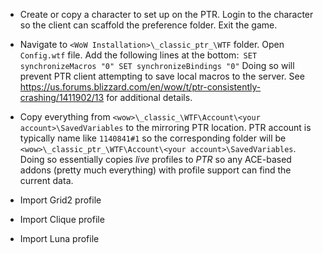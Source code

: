 - Create or copy a character to set up on the PTR. Login to the character so the client can scaffold the preference folder. Exit the game.
- Navigate to `<WoW Installation>\_classic_ptr_\WTF` folder. Open `Config.wtf` file. Add the following lines at the bottom:```
SET synchronizeMacros "0"
SET synchronizeBindings "0"```
Doing so will prevent PTR client attempting to save local macros to the server. See https://us.forums.blizzard.com/en/wow/t/ptr-consistently-crashing/1411902/13 for additional details.
- Copy everything from `<wow>\_classic_\WTF\Account\<your account>\SavedVariables` to the mirroring PTR location. PTR account is typically name like `1140841#1` so the corresponding folder will be `<wow>\_classic_ptr_\WTF\Account\<your account>\SavedVariables`. Doing so essentially copies *live* profiles to *PTR* so any ACE-based addons (pretty much everything) with profile support can find the current data.

- Import Grid2 profile
- Import Clique profile
- Import Luna profile